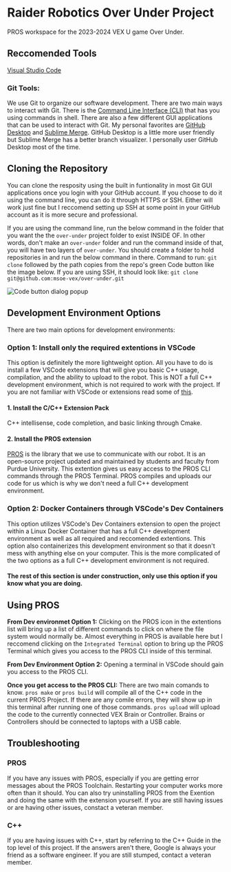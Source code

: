 # Raider Robotics Over Under Project
<!-- add a CI status here when we have that -->

PROS workspace for the 2023-2024 VEX U game Over Under.

## Reccomended Tools
[Visual Studio Code](https://code.visualstudio.com/)

### Git Tools:
We use Git to organize our software development. There are two main ways to interact with Git. There is the [Command Line Interface (CLI)](https://git-scm.com/downloads) that has you using commands in shell. There are also a few different GUI applications that can be used to interact with Git. My personal favorites are [GitHub Desktop](https://desktop.github.com/) and [Sublime Merge](https://www.sublimemerge.com/). GitHub Desktop is a little more user friendly but Sublime Merge has a better branch visualizer. I personally user GitHub Desktop most of the time.

## Cloning the Repository
<!-- To build this project with Docker Desktop, autocrlf must be set to false in Git **before cloning**. This can be done with the following command:

`git config --global core.autocrlf false` -->
You can clone the resposity using the built in funtionality in most Git GUI applications once you login with your GitHub account. If you choose to do it using the command line, you can do it through HTTPS or SSH. Either will work just fine but I reccomend setting up SSH at some point in your GitHub account as it is more secure and professional. 

If you are using the command line, run the below command in the folder that you want the the `over-under` project folder to exist INSIDE OF. In other words, don't make an `over-under` folder and run the command inside of that, you will have two layers of `over-under`. You should create a folder to hold repositories in and run the below command in there. Command to run: `git clone` followed by the path copies from the repo's green Code button like the image below. If you are using SSH, it should look like: `git clone git@github.com:msoe-vex/over-under.git`

![Code button dialog popup](image.png)

## Development Environment Options
There are two main options for development environments:

### Option 1: Install only the required extentions in VSCode
This option is definitely the more lightweight option. All you have to do is install a few VSCode extensions that will give you basic C++ usage, compilation, and the ability to upload to the robot. This is NOT a full C++ development environment, which is not required to work with the project. If you are not familiar with VSCode or extensions read some of [this](https://code.visualstudio.com/docs/editor/extension-marketplace).

#### 1. Install the C/C++ Extension Pack
C++ intellisense, code completion, and basic linking through Cmake.

#### 2. Install the PROS extension
[PROS](https://pros.cs.purdue.edu/) is the library that we use to communicate with our robot. It is an open-source project updated and maintained by students and faculty from Purdue University. This extention gives us easy access to the PROS CLI commands through the PROS Terminal. PROS compiles and uploads our code for us which is why we don't need a full C++ development environment.

### Option 2: Docker Containers through VSCode's Dev Containers
This option utilizes VSCode's Dev Containers extension to open the project within a Linux Docker Container that has a full C++ development environment as well as all required and reccomended extentions. This option also containerizes this development environment so that it doesn't mess with anything else on your computer. This is the more complicated of the two options as a full C++ development environment is not required.

#### **The rest of this section is under construction, only use this option if you know what you are doing.**

## Using PROS
**From Dev environmet Option 1:** Clicking on the PROS icon in the extentions list will bring up a list of different commands to click on where the file system would normally be. Almost everything in PROS is available here but I reccomend clicking on the `Integrated Terminal` option to bring up the PROS Terminal which gives you access to the PROS CLI inside of this terminal.

**From Dev Environment Option 2:** Opening a terminal in VSCode should gain you access to the PROS CLI.

**Once you get access to the PROS CLI:** There are two main comands to know. `pros make` or `pros build` will compile all of the C++ code in the current PROS Project. If there are any comile errors, they will show up in this terminal after running one of those commands. `pros upload` will upload the code to the currently connected VEX Brain or Controller. Brains or Controllers should be connected to laptops with a USB cable. 

## Troubleshooting
### PROS
If you have any issues with PROS, especially if you are getting error messages about the PROS Toolchain. Restarting your computer works more often than it should. You can also try uninstalling PROS from the Exention and doing the same with the extension yourself. If you are still having issues or are having other issues, constact a veteran member.

### C++
If you are having issues with C++, start by referring to the C++ Guide in the top level of this project. If the answers aren't there, Google is always your friend as a software engineer. If you are still stumped, contact a veteran member.
